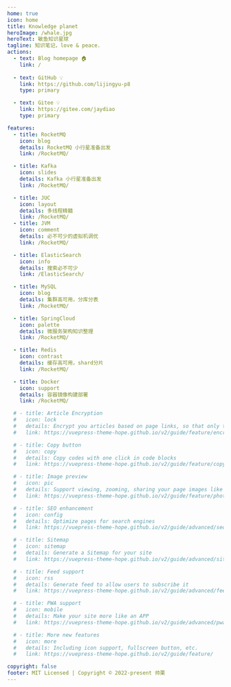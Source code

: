 ```yaml
---
home: true
icon: home
title: Knowledge planet
heroImage: /whale.jpg
heroText: 敏鱼知识星球
tagline: 知识笔记，love & peace.
actions:
  - text: Blog homepage 🏠
    link: /
  
  - text: GitHub 💡
    link: https://github.com/lijingyu-p8
    type: primary

  - text: Gitee 💡
    link: https://gitee.com/jaydiao
    type: primary

features:
  - title: RocketMQ
    icon: blog
    details: RocketMQ 小行星准备出发
    link: /RocketMQ/

  - title: Kafka
    icon: slides
    details: Kafka 小行星准备出发
    link: /RocketMQ/

  - title: JUC
    icon: layout
    details: 多线程精髓
    link: /RocketMQ/
  - title: JVM
    icon: comment
    details: 必不可少的虚拟机调优
    link: /RocketMQ/

  - title: ElasticSearch
    icon: info
    details: 搜索必不可少
    link: /ElasticSearch/

  - title: MySQL
    icon: blog
    details: 集群高可用，分库分表
    link: /RocketMQ/

  - title: SpringCloud
    icon: palette
    details: 微服务架构知识整理
    link: /RocketMQ/

  - title: Redis
    icon: contrast
    details: 缓存高可用，shard分片
    link: /RocketMQ/

  - title: Docker
    icon: support
    details: 容器镜像构建部署
    link: /RocketMQ/

  # - title: Article Encryption
  #   icon: lock
  #   details: Encrypt you articles based on page links, so that only the one you want could see them
  #   link: https://vuepress-theme-hope.github.io/v2/guide/feature/encrypt.html

  # - title: Copy button
  #   icon: copy
  #   details: Copy codes with one click in code blocks
  #   link: https://vuepress-theme-hope.github.io/v2/guide/feature/copy-code.html

  # - title: Image preview
  #   icon: pic
  #   details: Support viewing, zooming, sharing your page images like a gallery
  #   link: https://vuepress-theme-hope.github.io/v2/guide/feature/photo-swipe.html

  # - title: SEO enhancement
  #   icon: config
  #   details: Optimize pages for search engines
  #   link: https://vuepress-theme-hope.github.io/v2/guide/advanced/seo.html

  # - title: Sitemap
  #   icon: sitemap
  #   details: Generate a Sitemap for your site
  #   link: https://vuepress-theme-hope.github.io/v2/guide/advanced/sitemap.html

  # - title: Feed support
  #   icon: rss
  #   details: Generate feed to allow users to subscribe it
  #   link: https://vuepress-theme-hope.github.io/v2/guide/advanced/feed.html

  # - title: PWA support
  #   icon: mobile
  #   details: Make your site more like an APP
  #   link: https://vuepress-theme-hope.github.io/v2/guide/advanced/pwa.html

  # - title: More new features
  #   icon: more
  #   details: Including icon support, fullscreen button, etc.
  #   link: https://vuepress-theme-hope.github.io/v2/guide/feature/

copyright: false
footer: MIT Licensed | Copyright © 2022-present 帅栗
---
```


<!-- This is an example of a project homepage. You can place your main content here.

To use this layout, you need to set `home: true` in the page front matter.

For related descriptions of configuration items, please see [Project HomePage Layout Config](https://vuepress-theme-hope.github.io/v2/guide/layout/home/). -->
